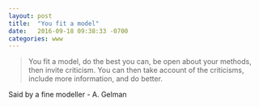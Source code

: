 ```yaml
---
layout: post
title:  "You fit a model"
date:   2016-09-18 09:38:33 -0700
categories: www
---
```

> You fit a model, do the best you can, be open about your methods, then invite criticism. You can then take account of the criticisms, include more information, and do better.  

Said by a fine modeller - A. Gelman

